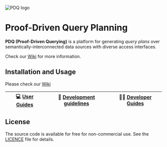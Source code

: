 ![PDQ logo](https://www.cs.ox.ac.uk/projects/pdq/images/pdq-logo.svg)

# Proof-Driven Query Planning

**PDQ (Proof-Driven Querying)** is a platform for generating _query plans_ over semantically-interconnected data sources with diverse access interfaces.

Check our [Wiki](https://github.com/ProofDrivenQuerying/pdq/wiki) for more information.

## Installation and Usage

Please check our [Wiki](https://github.com/ProofDrivenQuerying/pdq/wiki)

| 💻 [User Guides](https://github.com/ProofDrivenQuerying/pdq/wiki/User-Guides) | 📃 [Development guidelines](https://github.com/ProofDrivenQuerying/pdq/wiki/Development-guidelines) | 👩‍💻 [Developer Guides](https://github.com/ProofDrivenQuerying/pdq/wiki/Developer-Guides) |
| :---------: | :---------: | :---------: |


## License

The source code is available for free for non-commercial use.
See the [LICENCE](https://github.com/ProofDrivenQuerying/pdq/blob/master/LICENCE) file for details.

